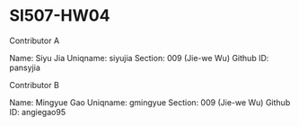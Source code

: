 # SI507-HW04

Contributor A

Name: Siyu Jia
Uniqname: siyujia
Section: 009 (Jie-we Wu)
Github ID: pansyjia

Contributor B

Name: Mingyue Gao
Uniqname: gmingyue
Section: 009 (Jie-we Wu)
Github ID: angiegao95
